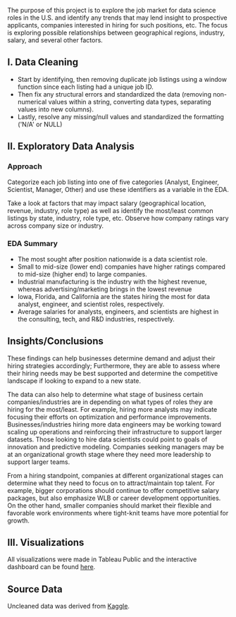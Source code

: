 The purpose of this project is to explore the job market for data science roles in the U.S. and identify any trends that may lend insight to prospective applicants, companies interested in hiring for such positions, etc. The focus is exploring possible relationships between geographical regions, industry, salary, and several other factors. 

## I. Data Cleaning

- Start by identifying, then removing duplicate job listings using a window function since each listing had a unique job ID.
- Then fix any structural errors and standardized the data (removing non-numerical values within a string, converting data types, separating values into new columns).
- Lastly, resolve any missing/null values and standardized the formatting ('N/A' or NULL)

## II. Exploratory Data Analysis

### Approach

Categorize each job listing into one of five categories (Analyst, Engineer, Scientist, Manager, Other) and use these identifiers as a variable in the EDA.

Take a look at factors that may impact salary (geographical location, revenue, industry, role type) as well as identify the most/least common listings by state, industry, role type, etc. Observe how company ratings vary across company size or industry.


### EDA Summary

- The most sought after position nationwide is a data scientist role.
- Small to mid-size (lower end) companies have higher ratings compared to mid-size (higher end) to large companies.
- Industrial manufacturing is the industry with the highest revenue, whereas advertising/marketing brings in the lowest revenue
- Iowa, Florida, and California are the states hiring the most for data analyst, engineer, and scientist roles, respectively.
- Average salaries for analysts, engineers, and scientists are highest in the consulting, tech, and R&D industries, respectively.


## Insights/Conclusions

These findings can help businesses determine demand and adjust their hiring strategies accordingly; Furthermore, they are able to assess where their hiring needs may be best supported and determine the competitive landscape if looking to expand to a new state. 

The data can also help to determine what stage of business certain companies/industries are in depending on what types of roles they are hiring for the most/least. For example, hiring more analysts may indicate focusing their efforts on optimization and performance improvements. Businesses/industries hiring more data engineers may be working toward scaling up operations and reinforcing their infrastructure to support larger datasets. Those looking to hire data scientists could point to goals of innovation and predictive modeling. Companies seeking managers may be at an organizational growth stage where they need more leadership to support larger teams.

From a hiring standpoint, companies at different organizational stages can determine what they need to focus on to attract/maintain top talent. For example, bigger corporations should continue to offer competitive salary packages, but also emphasize WLB or career development opportunities. On the other hand, smaller companies should market their flexible and favorable work environments where tight-knit teams have more potential for growth.

## III. Visualizations

All visualizations were made in Tableau Public and the interactive dashboard can be found [here](https://public.tableau.com/app/profile/samantha.chan2412/viz/Tableau_17394760713740/Dashboard1).


## Source Data

Uncleaned data was derived from [Kaggle](https://www.kaggle.com/datasets/rashikrahmanpritom/data-science-job-posting-on-glassdoor?select=Cleaned_DS_Jobs.csv).
